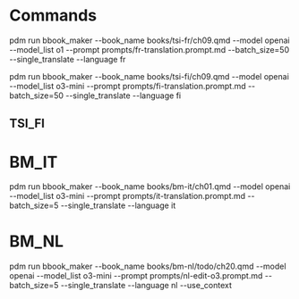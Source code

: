 # Commands

pdm run bbook_maker --book_name  books/tsi-fr/ch09.qmd --model openai --model_list o1 --prompt prompts/fr-translation.prompt.md --batch_size=50 --single_translate --language fr

pdm run bbook_maker --book_name  books/tsi-fi/ch09.qmd --model openai --model_list o3-mini --prompt prompts/fi-translation.prompt.md --batch_size=50 --single_translate --language fi


## TSI_FI


# BM_IT

pdm run bbook_maker --book_name  books/bm-it/ch01.qmd --model openai --model_list o3-mini --prompt prompts/it-translation.prompt.md --batch_size=5 --single_translate --language it

# BM_NL

pdm run bbook_maker --book_name  books/bm-nl/todo/ch20.qmd --model openai --model_list o3-mini --prompt prompts/nl-edit-o3.prompt.md --batch_size=5 --single_translate --language nl --use_context
